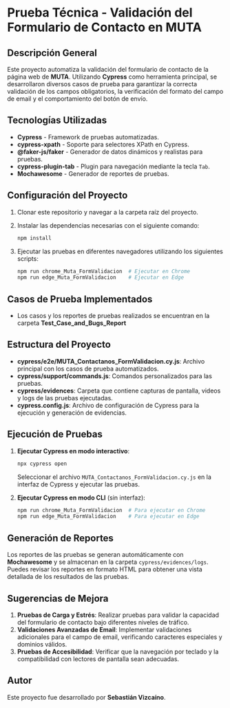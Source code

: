 # Prueba Técnica - Validación del Formulario de Contacto en MUTA

## Descripción General

Este proyecto automatiza la validación del formulario de contacto de la página web de **MUTA**. Utilizando **Cypress** como herramienta principal, se desarrollaron diversos casos de prueba para garantizar la correcta validación de los campos obligatorios, la verificación del formato del campo de email y el comportamiento del botón de envío.

## Tecnologías Utilizadas

- **Cypress** - Framework de pruebas automatizadas.
- **cypress-xpath** - Soporte para selectores XPath en Cypress.
- **@faker-js/faker** - Generador de datos dinámicos y realistas para pruebas.
- **cypress-plugin-tab** - Plugin para navegación mediante la tecla `Tab`.
- **Mochawesome** - Generador de reportes de pruebas.

## Configuración del Proyecto

1. Clonar este repositorio y navegar a la carpeta raíz del proyecto.
2. Instalar las dependencias necesarias con el siguiente comando:

   ```bash
   npm install
   ```

3. Ejecutar las pruebas en diferentes navegadores utilizando los siguientes scripts:

   ```bash
   npm run chrome_Muta_FormValidacion  # Ejecutar en Chrome
   npm run edge_Muta_FormValidacion    # Ejecutar en Edge
   ```

## Casos de Prueba Implementados

- Los casos y los reportes de pruebas realizados se encuentran en la carpeta **Test_Case_and_Bugs_Report**

## Estructura del Proyecto

- **cypress/e2e/MUTA_Contactanos_FormValidacion.cy.js**: Archivo principal con los casos de prueba automatizados.
- **cypress/support/commands.js**: Comandos personalizados para las pruebas.
- **cypress/evidences**: Carpeta que contiene capturas de pantalla, videos y logs de las pruebas ejecutadas.
- **cypress.config.js**: Archivo de configuración de Cypress para la ejecución y generación de evidencias.

## Ejecución de Pruebas

1. **Ejecutar Cypress en modo interactivo**:

   ```bash
   npx cypress open
   ```

   Seleccionar el archivo `MUTA_Contactanos_FormValidacion.cy.js` en la interfaz de Cypress y ejecutar las pruebas.

2. **Ejecutar Cypress en modo CLI** (sin interfaz):

   ```bash
   npm run chrome_Muta_FormValidacion  # Para ejecutar en Chrome
   npm run edge_Muta_FormValidacion    # Para ejecutar en Edge
   ```

## Generación de Reportes

Los reportes de las pruebas se generan automáticamente con **Mochawesome** y se almacenan en la carpeta `cypress/evidences/logs`. Puedes revisar los reportes en formato HTML para obtener una vista detallada de los resultados de las pruebas.

## Sugerencias de Mejora

1. **Pruebas de Carga y Estrés**: Realizar pruebas para validar la capacidad del formulario de contacto bajo diferentes niveles de tráfico.
2. **Validaciones Avanzadas de Email**: Implementar validaciones adicionales para el campo de email, verificando caracteres especiales y dominios válidos.
3. **Pruebas de Accesibilidad**: Verificar que la navegación por teclado y la compatibilidad con lectores de pantalla sean adecuadas.

## Autor

Este proyecto fue desarrollado por **Sebastián Vizcaíno**.


